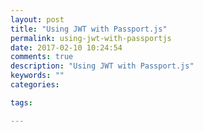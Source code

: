 ```yaml
---
layout: post
title: "Using JWT with Passport.js"
permalink: using-jwt-with-passportjs
date: 2017-02-10 10:24:54
comments: true
description: "Using JWT with Passport.js"
keywords: ""
categories:

tags:

---
```

